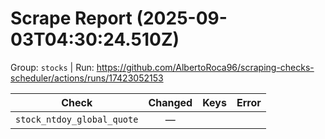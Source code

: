 # Scrape Report (2025-09-03T04:30:24.510Z)

Group: `stocks`  |  Run: https://github.com/AlbertoRoca96/scraping-checks-scheduler/actions/runs/17423052153

| Check | Changed | Keys | Error |
|---|:---:|:--|:--|
| `stock_ntdoy_global_quote` | — |  |  |
